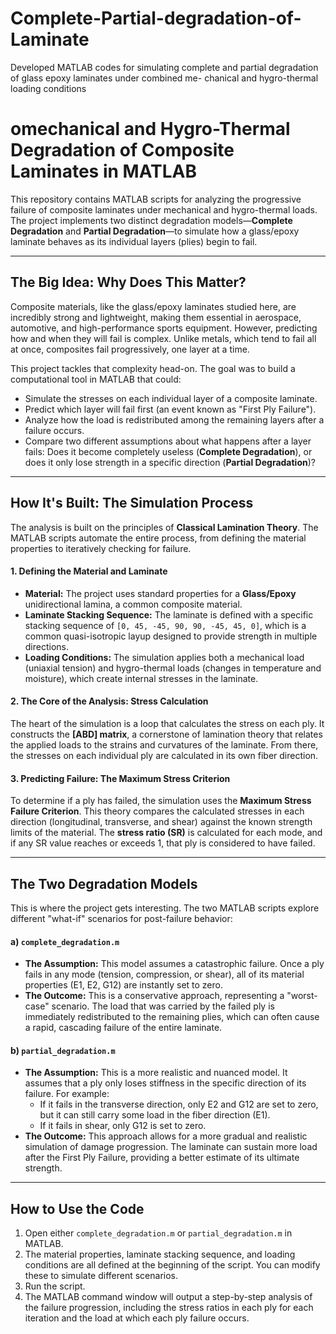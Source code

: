 # Complete-Partial-degradation-of-Laminate
Developed MATLAB codes for simulating complete and partial degradation of glass epoxy laminates under combined me- chanical and hygro-thermal loading conditions

# omechanical and Hygro-Thermal Degradation of Composite Laminates in MATLAB

This repository contains MATLAB scripts for analyzing the progressive failure of composite laminates under mechanical and hygro-thermal loads. The project implements two distinct degradation models—**Complete Degradation** and **Partial Degradation**—to simulate how a glass/epoxy laminate behaves as its individual layers (plies) begin to fail.

---

## The Big Idea: Why Does This Matter?

Composite materials, like the glass/epoxy laminates studied here, are incredibly strong and lightweight, making them essential in aerospace, automotive, and high-performance sports equipment. However, predicting how and when they will fail is complex. Unlike metals, which tend to fail all at once, composites fail progressively, one layer at a time.

This project tackles that complexity head-on. The goal was to build a computational tool in MATLAB that could:
-   Simulate the stresses on each individual layer of a composite laminate.
-   Predict which layer will fail first (an event known as "First Ply Failure").
-   Analyze how the load is redistributed among the remaining layers after a failure occurs.
-   Compare two different assumptions about what happens after a layer fails: Does it become completely useless (**Complete Degradation**), or does it only lose strength in a specific direction (**Partial Degradation**)?

---

## How It's Built: The Simulation Process

The analysis is built on the principles of **Classical Lamination Theory**. The MATLAB scripts automate the entire process, from defining the material properties to iteratively checking for failure.

#### 1. Defining the Material and Laminate
-   **Material:** The project uses standard properties for a **Glass/Epoxy** unidirectional lamina, a common composite material.
-   **Laminate Stacking Sequence:** The laminate is defined with a specific stacking sequence of `[0, 45, -45, 90, 90, -45, 45, 0]`, which is a common quasi-isotropic layup designed to provide strength in multiple directions.
-   **Loading Conditions:** The simulation applies both a mechanical load (uniaxial tension) and hygro-thermal loads (changes in temperature and moisture), which create internal stresses in the laminate.

#### 2. The Core of the Analysis: Stress Calculation
The heart of the simulation is a loop that calculates the stress on each ply. It constructs the **[ABD] matrix**, a cornerstone of lamination theory that relates the applied loads to the strains and curvatures of the laminate. From there, the stresses on each individual ply are calculated in its own fiber direction.

#### 3. Predicting Failure: The Maximum Stress Criterion
To determine if a ply has failed, the simulation uses the **Maximum Stress Failure Criterion**. This theory compares the calculated stresses in each direction (longitudinal, transverse, and shear) against the known strength limits of the material. The **stress ratio (SR)** is calculated for each mode, and if any SR value reaches or exceeds 1, that ply is considered to have failed.

---

## The Two Degradation Models

This is where the project gets interesting. The two MATLAB scripts explore different "what-if" scenarios for post-failure behavior:

#### a) `complete_degradation.m`
-   **The Assumption:** This model assumes a catastrophic failure. Once a ply fails in any mode (tension, compression, or shear), all of its material properties (E1, E2, G12) are instantly set to zero.
-   **The Outcome:** This is a conservative approach, representing a "worst-case" scenario. The load that was carried by the failed ply is immediately redistributed to the remaining plies, which can often cause a rapid, cascading failure of the entire laminate.

#### b) `partial_degradation.m`
-   **The Assumption:** This is a more realistic and nuanced model. It assumes that a ply only loses stiffness in the specific direction of its failure. For example:
    -   If it fails in the transverse direction, only E2 and G12 are set to zero, but it can still carry some load in the fiber direction (E1).
    -   If it fails in shear, only G12 is set to zero.
-   **The Outcome:** This approach allows for a more gradual and realistic simulation of damage progression. The laminate can sustain more load after the First Ply Failure, providing a better estimate of its ultimate strength.

---

## How to Use the Code

1.  Open either `complete_degradation.m` or `partial_degradation.m` in MATLAB.
2.  The material properties, laminate stacking sequence, and loading conditions are all defined at the beginning of the script. You can modify these to simulate different scenarios.
3.  Run the script.
4.  The MATLAB command window will output a step-by-step analysis of the failure progression, including the stress ratios in each ply for each iteration and the load at which each ply failure occurs.
